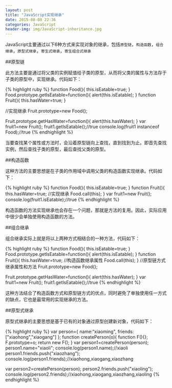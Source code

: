 ```yaml
---
layout: post
title: "JavaScript实现继承"
date: 2015-08-08 22:36
categories: JavaScript
header-img: img/JavaScript-inheritance.jpg
---
```


JavaScript主要通过以下6种方式来实现对象的继承，包括`原型链`，`构造函数`，`组合继承`，`原型式继承`，`寄生式继承`，`寄生组合式继承`

##原型链

此方法主要是通过将父类的实例赋值给子类的原型，从而将父类的属性与方法存于子类的原型中，实现继承。代码如下：

{% highlight ruby %}
function Food(){
  this.isEatable=true;
}
Food.prototype.getIsEatable=function(){
  alert(this.isEatable);
}
function Fruit(){
  this.hasWater=true;
}

//实现继承
Fruit.prototype=new Food();

Fruit.prototype.getHasWater=function(){
  alert(this.hasWater);
}
var fruit1=new Fruit();
fruit1.getIsEatable();//true
console.log(fruit1 instanceof Food);//true
{% endhighlight %}

当要查找某个属性或方法时，会沿着原型链向上查找，直到找到为止。即首先查找实例，然后查找子类的原型，最后查找父类的原型。

##构造函数

这种方法的主要思想是在子类的作用域中调用父类的构造函数实现继承。代码如下：

{% highlight ruby %}
function Food(){
  this.isEatable=true;
}
function Fruit(){
  this.hasWater=true;
  //实现继承
  Food.call(this);
}
var fruit1=new Fruit();
console.log(fruit1.isEatable);//true
{% endhighlight %}

构造函数的方法实现继承也会存在一个问题，那就是方法的复用。因此，实际应用中很少会单独使用构造函数的方法。

##组合继承

组合继承实际上就是将以上两种方式相结合的一种方法，代码如下：

{% highlight ruby %}
function Food(){
  this.isEatable=true;
}
Food.prototype.getIsEatable=function(){
  alert(this.isEatable);
}
function Fruit(){
  this.hasWater=true;
  //构造函数继承属性
  Food.call(this);
}
//原型链方式继承属性和方法
Fruit.prototype=new Food();

Fruit.prototype.getHasWater=function(){
  alert(this.hasWater);
}
var fruit1=new Fruit();
fruit1.getIsEatable();//true
{% endhighlight %}

这种方法结合了构造函数方式和原型链方式的优点，同时避免了单独使用任一方式的缺点，它也是最常用的实现继承的方法。

##原型式继承

原型式继承的主要思想是基于已有的对象通过原型创建新对象，代码如下：

{% highlight ruby %}
var person={
  name:“xiaoming",
  friends:["xiaohong","xiaogang"]
};
function createPerson(o){
  function F(){};
  F.prototype=o;
  return new F();
}
var person1=createPerson(person);
person1.name="xiaoli";
console.log(person1.name);//xiaoli
person1.friends.push("xiaozhang");
console.log(person1.friends);//xiaohong,xiaogang,xiaozhang

var person2=createPerson(person);
person2.friends.push("xiaoling");
console.log(person2.friends);//xiaohong,xiaogang,xiaozhang,xiaoling
{% endhighlight %}












